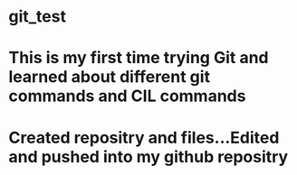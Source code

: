 # git_test

# This is my first time trying  Git and learned about different git commands and CIL commands

# Created repositry and files...Edited and pushed into my github repositry